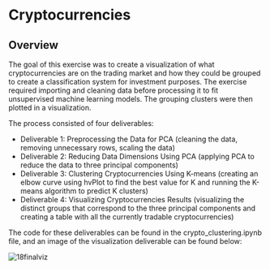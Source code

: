# Cryptocurrencies

## Overview

The goal of this exercise was to create a visualization of what cryptocurrencies are on the trading market and how they could be grouped to create a classification system for investment purposes. The exercise required importing and cleaning data before processing it to fit unsupervised machine learning models. The grouping clusters were then plotted in a visualization.

The process consisted of four deliverables:
* Deliverable 1: Preprocessing the Data for PCA (cleaning the data, removing unnecessary rows, scaling the data)
* Deliverable 2: Reducing Data Dimensions Using PCA (applying PCA to reduce the data to three principal components)
* Deliverable 3: Clustering Cryptocurrencies Using K-means (creating an elbow curve using hvPlot to find the best value for K and running the K-means algorithm to predict K clusters)
* Deliverable 4: Visualizing Cryptocurrencies Results (visualizing the distinct groups that correspond to the three principal components and creating a table with all the currently tradable cryptocurrencies)

The code for these deliverables can be found in the crypto_clustering.ipynb file, and an image of the visualization deliverable can be found below:



![18finalviz](https://user-images.githubusercontent.com/100863488/176971855-10f06252-daa4-4312-8f80-bc5bacc97cf1.png)

